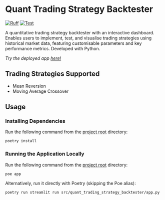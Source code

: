 # Quant Trading Strategy Backtester

[![Ruff](https://img.shields.io/endpoint?url=https://raw.githubusercontent.com/astral-sh/ruff/main/assets/badge/v2.json)](https://github.com/astral-sh/ruff)
[![Test](https://github.com/IsaacCheng9/quant-trading-strategy-backtester/actions/workflows/test.yml/badge.svg)](https://github.com/IsaacCheng9/quant-trading-strategy-backtester/actions/workflows/test.yml)

A quantitative trading strategy backtester with an interactive dashboard.
Enables users to implement, test, and visualise trading strategies using
historical market data, featuring customisable parameters and key performance
metrics. Developed with Python.

_Try the deployed app
[here!](https://quant-trading-strategy-backtester.streamlit.app/)_

## Trading Strategies Supported

- Mean Reversion
- Moving Average Crossover

## Usage

### Installing Dependencies

Run the following command from the [project root](./) directory:

```bash
poetry install
```

### Running the Application Locally

Run the following command from the [project root](./) directory:

```bash
poe app
```

Alternatively, run it directly with Poetry (skipping the Poe alias):

```bash
poetry run streamlit run src/quant_trading_strategy_backtester/app.py
```
